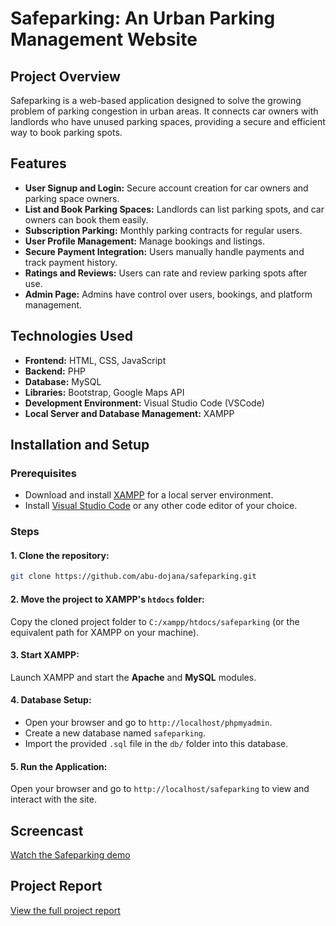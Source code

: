# Safeparking: An Urban Parking Management Website

## Project Overview
Safeparking is a web-based application designed to solve the growing problem of parking congestion in urban areas. It connects car owners with landlords who have unused parking spaces, providing a secure and efficient way to book parking spots.

## Features
- **User Signup and Login:** Secure account creation for car owners and parking space owners.
- **List and Book Parking Spaces:** Landlords can list parking spots, and car owners can book them easily.
- **Subscription Parking:** Monthly parking contracts for regular users.
- **User Profile Management:** Manage bookings and listings.
- **Secure Payment Integration:** Users manually handle payments and track payment history.
- **Ratings and Reviews:** Users can rate and review parking spots after use.
- **Admin Page:** Admins have control over users, bookings, and platform management.

## Technologies Used
- **Frontend:** HTML, CSS, JavaScript
- **Backend:** PHP
- **Database:** MySQL
- **Libraries:** Bootstrap, Google Maps API
- **Development Environment:** Visual Studio Code (VSCode)
- **Local Server and Database Management:** XAMPP

## Installation and Setup
### Prerequisites
- Download and install [XAMPP](https://www.apachefriends.org/download.html) for a local server environment.
- Install [Visual Studio Code](https://code.visualstudio.com/download) or any other code editor of your choice.

### Steps
#### 1. Clone the repository:
```bash
git clone https://github.com/abu-dojana/safeparking.git
```
#### 2. Move the project to XAMPP's `htdocs` folder:
Copy the cloned project folder to `C:/xampp/htdocs/safeparking` (or the equivalent path for XAMPP on your machine).


#### 3. Start XAMPP:
Launch XAMPP and start the **Apache** and **MySQL** modules.


#### 4. Database Setup:
- Open your browser and go to `http://localhost/phpmyadmin`.
- Create a new database named `safeparking`.
- Import the provided `.sql` file in the `db/` folder into this database.

#### 5. Run the Application:
Open your browser and go to `http://localhost/safeparking` to view and interact with the site.


## Screencast
[Watch the Safeparking demo]()

## Project Report
[View the full project report]()
